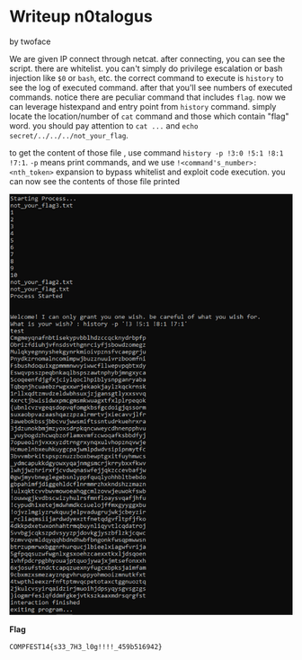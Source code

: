 # Writeup n0talogus

by twoface


We are given IP <PORT> connect through netcat. after connecting, you can see the script. there are whitelist. you can't simply do privilege escalation or bash injection like `$0` or `bash`, etc. the correct command to execute is `history` to see the log of executed command. after that you'll see numbers of executed commands. notice there are peculiar command that includes `flag`. now we can leverage histexpand and entry point from `history` command. simply locate the location/number of `cat` command and those which contain "flag" word. you should pay attention to `cat ...` and `echo secret/../../../not_your_flag`.

to get the content of those file , use command `history -p !3:0 !5:1 !8:1 !7:1`. `-p` means print commands, and we use `!<command's_number>:<nth_token>` expansion to bypass whitelist and exploit code execution. you can now see the contents of those file printed

![result](./assets/ss-exploit.png)

__Flag__
```
COMPFEST14{s33_7H3_l0g!!!!_459b516942}
```
